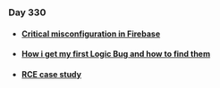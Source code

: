 ### Day 330

#### [<ul><li>Critical misconfiguration in Firebase</ul></li>](https://medium.com/@facu.tha/critical-misconfiguration-in-firebase-e682ec4239d6)
#### [<ul><li>How i get my first Logic Bug and how to find them</ul></li>](https://medium.com/@zomasec/how-i-get-my-first-logic-bug-and-how-to-find-them-dd5fdf6478ee)
#### [<ul><li>RCE case study</ul></li>](https://www.youtube.com/watch?v=kAF_OW7XjwM&ab_channel=BugBountyReportsExplained)
